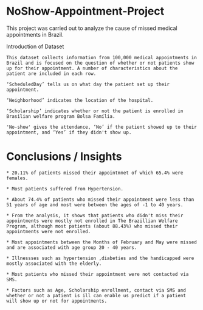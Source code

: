 # NoShow-Appointment-Project
This project was carried out to analyze the cause of missed medical appointments in Brazil.

Introduction of Dataset

    This dataset collects information from 100,000 medical appointments in Brazil and is focused on the question of whether or not patients show up for their appointment. A number of characteristics about the patient are included in each row.

    ‘ScheduledDay’ tells us on what day the patient set up their appointment.

    ‘Neighborhood’ indicates the location of the hospital.

    ‘Scholarship’ indicates whether or not the patient is enrolled in Brasilian welfare program Bolsa Família.

    'No-show' gives the attendance, ‘No’ if the patient showed up to their appointment, and ‘Yes’ if they didn't show up.


# Conclusions / Insights

    * 20.11% of patients missed their appointmnet of which 65.4% were females.

    * Most patients suffered from Hypertension.

    * About 74.4% of patients who missed their appointment were less than 51 years of age and most were between the ages of -1 to 40 years.

    * From the analysis, it shows that patients who didn't miss their appointments were mostly not enrolled in The Brazillian Welfare Program, although most patients (about 88.43%) who missed their appointments were not enrolled.

    * Most appointments between the Months of February and May were missed and are associated with age group 20 - 40 years.

    * Illnessses such as hypertension ,diabeties and the handicapped were mostly associated with the elderly.

    * Most patients who missed their appointment were not contacted via SMS.

    * Factors such as Age, Scholarship enrollment, contact via SMS and whether or not a patient is ill can enable us predict if a patient will show up or not for appointments.

